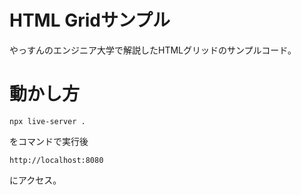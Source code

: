 # HTML Gridサンプル

やっすんのエンジニア大学で解説したHTMLグリッドのサンプルコード。


# 動かし方

```
npx live-server .
```

をコマンドで実行後

```
http://localhost:8080
```

にアクセス。

